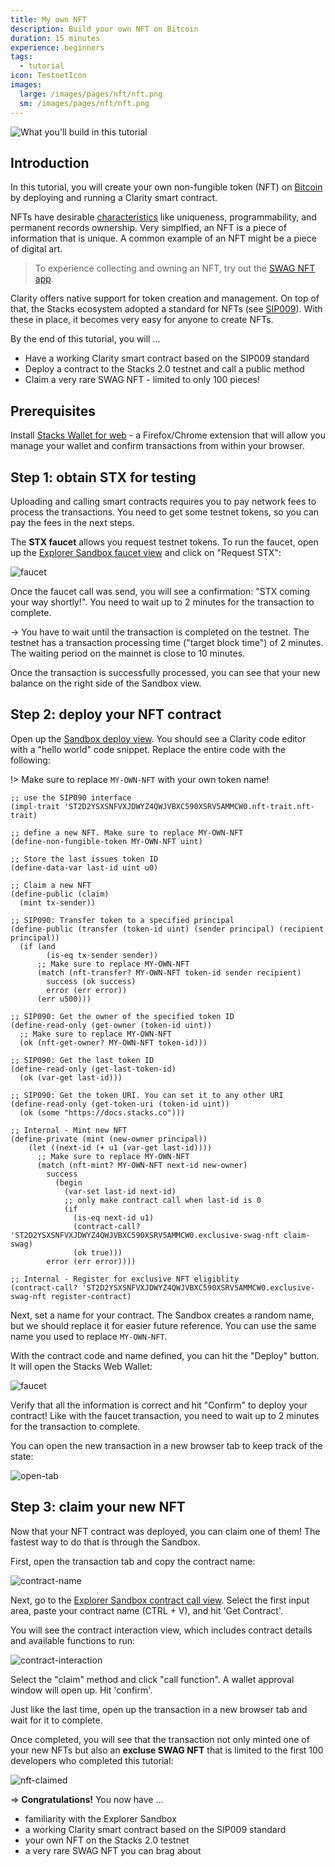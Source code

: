 ```yaml
---
title: My own NFT
description: Build your own NFT on Bitcoin
duration: 15 minutes
experience: beginners
tags:
  - tutorial
icon: TestnetIcon
images:
  large: /images/pages/nft/nft.png
  sm: /images/pages/nft/nft.png
---
```


![What you'll build in this tutorial](/images/pages/nft/nft-preview.png)

## Introduction

In this tutorial, you will create your own non-fungible token (NFT) on [Bitcoin](/understand-stacks/bitcoin) by deploying and running a Clarity smart contract.

NFTs have desirable [characteristics](/write-smart-contracts/tokens) like uniqueness, programmability, and permanent records ownership. Very simplfied, an NFT is a piece of information that is unique. A common example of an NFT might be a piece of digital art.

> To experience collecting and owning an NFT, try out the [SWAG NFT app](https://stacks-nft-onboarding.vercel.app/).

Clarity offers native support for token creation and management. On top of that, the Stacks ecosystem adopted a standard for NFTs (see [SIP009](https://github.com/stacksgov/sips/blob/main/sips/sip-009/sip-009-nft-standard.md)). With these in place, it becomes very easy for anyone to create NFTs.

By the end of this tutorial, you will ...

- Have a working Clarity smart contract based on the SIP009 standard
- Deploy a contract to the Stacks 2.0 testnet and call a public method
- Claim a very rare SWAG NFT - limited to only 100 pieces!

## Prerequisites

Install [Stacks Wallet for web](https://www.hiro.so/wallet/install-web) - a Firefox/Chrome extension that will allow you manage your wallet and confirm transactions from within your browser.

## Step 1: obtain STX for testing

Uploading and calling smart contracts requires you to pay network fees to process the transactions. You need to get some testnet tokens, so you can pay the fees in the next steps.

The **STX faucet** allows you request testnet tokens. To run the faucet, open up the [Explorer Sandbox faucet view](https://explorer.stacks.co/sandbox/faucet?chain=testnet) and click on "Request STX":

![faucet](/images/pages/nft/faucet.png)

Once the faucet call was send, you will see a confirmation: "STX coming your way shortly!". You need to wait up to 2 minutes for the transaction to complete.

-> You have to wait until the transaction is completed on the testnet. The testnet has a transaction processing time ("target block time") of 2 minutes. The waiting period on the mainnet is close to 10 minutes.

Once the transaction is successfully processed, you can see that your new balance on the right side of the Sandbox view.

## Step 2: deploy your NFT contract

Open up the [Sandbox deploy view](https://explorer.stacks.co/sandbox/deploy?chain=testnet). You should see a Clarity code editor with a "hello world" code snippet. Replace the entire code with the following:

!> Make sure to replace `MY-OWN-NFT` with your own token name!

```clar
;; use the SIP090 interface
(impl-trait 'ST2D2YSXSNFVXJDWYZ4QWJVBXC590XSRV5AMMCW0.nft-trait.nft-trait)

;; define a new NFT. Make sure to replace MY-OWN-NFT
(define-non-fungible-token MY-OWN-NFT uint)

;; Store the last issues token ID
(define-data-var last-id uint u0)

;; Claim a new NFT
(define-public (claim)
  (mint tx-sender))

;; SIP090: Transfer token to a specified principal
(define-public (transfer (token-id uint) (sender principal) (recipient principal))
  (if (and
        (is-eq tx-sender sender))
      ;; Make sure to replace MY-OWN-NFT
      (match (nft-transfer? MY-OWN-NFT token-id sender recipient)
        success (ok success)
        error (err error))
      (err u500)))

;; SIP090: Get the owner of the specified token ID
(define-read-only (get-owner (token-id uint))
  ;; Make sure to replace MY-OWN-NFT
  (ok (nft-get-owner? MY-OWN-NFT token-id)))

;; SIP090: Get the last token ID
(define-read-only (get-last-token-id)
  (ok (var-get last-id)))

;; SIP090: Get the token URI. You can set it to any other URI
(define-read-only (get-token-uri (token-id uint))
  (ok (some "https://docs.stacks.co")))

;; Internal - Mint new NFT
(define-private (mint (new-owner principal))
    (let ((next-id (+ u1 (var-get last-id))))
      ;; Make sure to replace MY-OWN-NFT
      (match (nft-mint? MY-OWN-NFT next-id new-owner)
        success
          (begin
            (var-set last-id next-id)
            ;; only make contract call when last-id is 0
            (if
              (is-eq next-id u1)
              (contract-call? 'ST2D2YSXSNFVXJDWYZ4QWJVBXC590XSRV5AMMCW0.exclusive-swag-nft claim-swag)
              (ok true)))
        error (err error))))

;; Internal - Register for exclusive NFT eligiblity
(contract-call? 'ST2D2YSXSNFVXJDWYZ4QWJVBXC590XSRV5AMMCW0.exclusive-swag-nft register-contract)
```

Next, set a name for your contract. The Sandbox creates a random name, but we should replace it for easier future reference. You can use the same name you used to replace `MY-OWN-NFT`.

With the contract code and name defined, you can hit the "Deploy" button. It will open the Stacks Web Wallet:

![faucet](/images/pages/nft/wallet.png)

Verify that all the information is correct and hit "Confirm" to deploy your contract! Like with the faucet transaction, you need to wait up to 2 minutes for the transaction to complete.

You can open the new transaction in a new browser tab to keep track of the state:

![open-tab](/images/pages/nft/open-tab.png)

## Step 3: claim your new NFT

Now that your NFT contract was deployed, you can claim one of them! The fastest way to do that is through the Sandbox.

First, open the transaction tab and copy the contract name:

![contract-name](/images/pages/nft/contract-name.png)

Next, go to the [Explorer Sandbox contract call view](https://explorer.stacks.co/sandbox/contract-call?chain=testnet). Select the first input area, paste your contract name (CTRL + V), and hit 'Get Contract'.

You will see the contract interaction view, which includes contract details and available functions to run:

![contract-interaction](/images/pages/nft/contract-interaction.png)

Select the "claim" method and click "call function". A wallet approval window will open up. Hit 'confirm'.

Just like the last time, open up the transaction in a new browser tab and wait for it to complete.

Once completed, you will see that the transaction not only minted one of your new NFTs but also an **excluse SWAG NFT** that is limited to the first 100 developers who completed this tutorial:

![nft-claimed](/images/pages/nft/nft-claimed.png)

=> **Congratulations!** You now have ...

- familiarity with the Explorer Sandbox
- a working Clarity smart contract based on the SIP009 standard
- your own NFT on the Stacks 2.0 testnet
- a very rare SWAG NFT you can brag about
